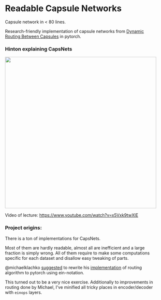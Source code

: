 # Readable Capsule Networks

Capsule network in < 80 lines.

Research-friendly implementation of capsule networks from [Dynamic Routing Between Capsules](https://papers.nips.cc/paper/6975-dynamic-routing-between-capsules.pdf)
in pytorch.


### Hinton explaining CapsNets

<a href='https://www.youtube.com/watch?v=x5Vxk9twXlE'>
<img src='http://arogozhnikov.github.io/images/etc/hinton_explains_capsnets.png' width=500 />
</a>

Video of lecture: <https://www.youtube.com/watch?v=x5Vxk9twXlE>

### Project origins:

There is a ton of implementations for CapsNets. 

Most of them are hardly readable, almost all are inefficient and a large fraction is simply wrong.
All of them require to make some computations specific for each dataset and disallow easy tweaking of parts.   

@michaelklachko [suggested](https://github.com/arogozhnikov/einops/issues/53)
to rewrite 
his [implementation](https://github.com/michaelklachko/CapsNet/blob/master/capsnet_cifar.py#L68-L91) 
of routing algorithm to pytorch using ein-notation.

This turned out to be a very nice exercise. 
Additionally to improvements in routing done by Michael, 
I've minified all tricky places in encoder/decoder with `einops` layers.   


